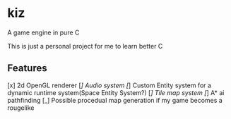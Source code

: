 # kiz
A game engine in pure C

This is just a personal project for me to learn better C

## Features
[x] 2d OpenGL renderer
[_] Audio system
[_] Custom Entity system for a dynamic runtime system(Space Entity System?)
[_] Tile map system
[_] A* ai pathfinding
[_] Possible procedual map generation if my game becomes a rougelike 